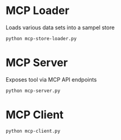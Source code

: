 # MCP Loader 

Loads various data sets into a sampel store
```
python mcp-store-loader.py
```

# MCP Server

Exposes tool via MCP API endpoints 
```
python mcp-server.py 
```

# MCP Client
```
python mcp-client.py
```
